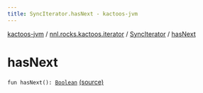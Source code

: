 ```yaml
---
title: SyncIterator.hasNext - kactoos-jvm
---
```


[kactoos-jvm](../../index.html) / [nnl.rocks.kactoos.iterator](../index.html) / [SyncIterator](index.html) / [hasNext](./has-next.html)

# hasNext

`fun hasNext(): `[`Boolean`](https://kotlinlang.org/api/latest/jvm/stdlib/kotlin/-boolean/index.html) [(source)](https://github.com/neonailol/kactoos/blob/master/kactoos-jvm/src/main/kotlin/nnl/rocks/kactoos/iterator/SyncIterator.kt#L25)